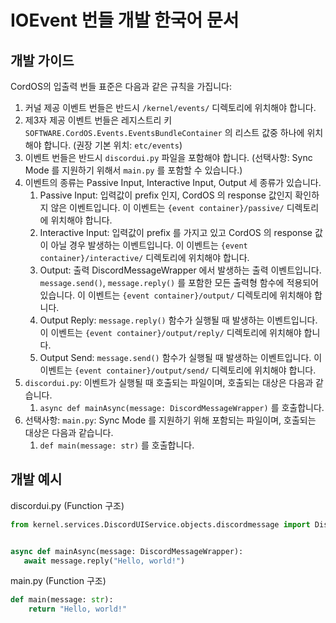 # IOEvent 번들 개발 한국어 문서

## 개발 가이드
CordOS의 입출력 번들 표준은 다음과 같은 규칙을 가집니다:

1. 커널 제공 이벤트 번들은 반드시 `/kernel/events/` 디렉토리에 위치해야 합니다.
2. 제3자 제공 이벤트 번들은 레지스트리 키 `SOFTWARE.CordOS.Events.EventsBundleContainer` 의 리스트 값중 하나에 위치해야 합니다. (권장 기본 위치: `etc/events`)
3. 이벤트 번들은 반드시 `discordui.py` 파일을 포함해야 합니다. (선택사항: Sync Mode 를 지원하기 위해서 `main.py` 를 포함할 수 있습니다.)
4. 이벤트의 종류는 Passive Input, Interactive Input, Output 세 종류가 있습니다.
   1. Passive Input: 입력값이 prefix 인지, CordOS 의 response 값인지 확인하지 않은 이벤트입니다. 이 이벤트는 `{event container}/passive/` 디렉토리에 위치해야 합니다.
   2. Interactive Input: 입력값이 prefix 를 가지고 있고 CordOS 의 response 값이 아닐 경우 발생하는 이벤트입니다. 이 이벤트는 `{event container}/interactive/` 디렉토리에 위치해야 합니다.
   3. Output: 출력 DiscordMessageWrapper 에서 발생하는 출력 이벤트입니다. `message.send()`, `message.reply()` 를 포함한 모든 출력형 함수에 적용되어있습니다. 이 이벤트는 `{event container}/output/` 디렉토리에 위치해야 합니다.
   4. Output Reply: `message.reply()` 함수가 실행될 때 발생하는 이벤트입니다. 이 이벤트는 `{event container}/output/reply/` 디렉토리에 위치해야 합니다.
   5. Output Send: `message.send()` 함수가 실행될 때 발생하는 이벤트입니다. 이 이벤트는 `{event container}/output/send/` 디렉토리에 위치해야 합니다. 
5. `discordui.py`: 이벤트가 실행될 때 호출되는 파일이며, 호출되는 대상은 다음과 같습니다.
   1. `async def mainAsync(message: DiscordMessageWrapper)` 를 호출합니다.
6. 선택사항: `main.py`: Sync Mode 를 지원하기 위해 포함되는 파일이며, 호출되는 대상은 다음과 같습니다.
   1. `def main(message: str)` 를 호출합니다.

## 개발 예시
discordui.py (Function 구조)

```python
from kernel.services.DiscordUIService.objects.discordmessage import DiscordMessageWrapper


async def mainAsync(message: DiscordMessageWrapper):
   await message.reply("Hello, world!")
```
 
main.py (Function 구조)
```python
def main(message: str):
    return "Hello, world!"
```
